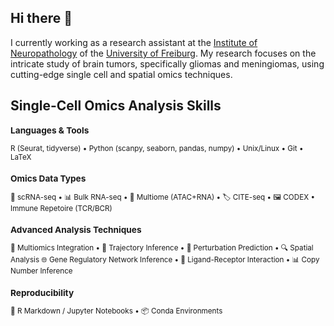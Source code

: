 ## Hi there 👋
I currently working as a research assistant at the [Institute of Neuropathology](https://www.uniklinik-freiburg.de/neuropathology.html) of the [University of Freiburg](https://uni-freiburg.de/en/). My research focuses on the intricate study of brain tumors, specifically gliomas and meningiomas, using cutting-edge single cell and spatial omics techniques. 
## Single-Cell Omics Analysis Skills
<small>

### Languages & Tools
R (Seurat, tidyverse) • Python (scanpy, seaborn, pandas, numpy) • Unix/Linux • Git • LaTeX

### Omics Data Types
🧬 scRNA-seq • 📊 Bulk RNA-seq • 🔗 Multiome (ATAC+RNA) • 🏷️ CITE-seq • 🖼️ CODEX • Immune Repetoire (TCR/BCR)

### Advanced Analysis Techniques
🔗 Multiomics Integration • 🧭 Trajectory Inference • 🔮 Perturbation Prediction • 🔍 Spatial Analysis
🌐 Gene Regulatory Network Inference • 🧩 Ligand-Receptor Interaction • 📊 Copy Number Inference


### Reproducibility
📓 R Markdown / Jupyter Notebooks • 📦 Conda Environments 

<small>
<!--
**niklasbinder/niklasbinder** is a ✨ _special_ ✨ repository because its `README.md` (this file) appears on your GitHub profile.

Here are some ideas to get you started:

- 🔭 I’m currently working on ...
- 🌱 I’m currently learning ...
- 👯 I’m looking to collaborate on ...
- 🤔 I’m looking for help with ...
- 💬 Ask me about ...
- 📫 How to reach me: ...
- 😄 Pronouns: ...
- ⚡ Fun fact: ...
-->
